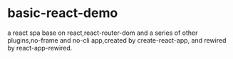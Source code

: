 # basic-react-demo
a react spa base on react,react-router-dom and a series of other plugins,no-frame and no-cli app,created by create-react-app, and rewired by react-app-rewired.
